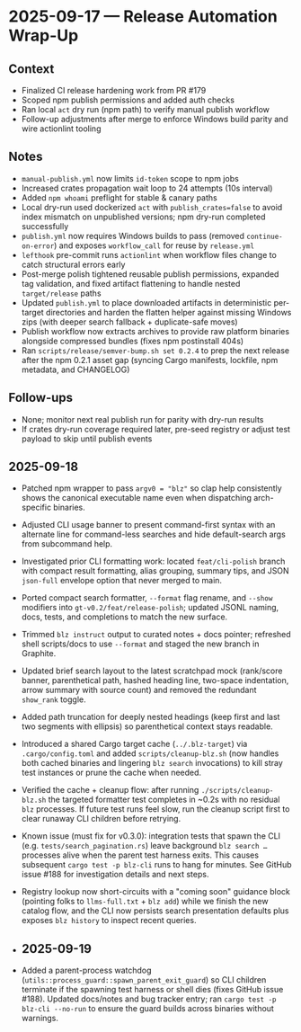 # 2025-09-17 — Release Automation Wrap-Up

## Context
- Finalized CI release hardening work from PR #179
- Scoped npm publish permissions and added auth checks
- Ran local `act` dry run (npm path) to verify manual publish workflow
- Follow-up adjustments after merge to enforce Windows build parity and wire actionlint tooling

## Notes
- `manual-publish.yml` now limits `id-token` scope to npm jobs
- Increased crates propagation wait loop to 24 attempts (10s interval)
- Added `npm whoami` preflight for stable & canary paths
- Local dry-run used dockerized `act` with `publish_crates=false` to avoid index mismatch on unpublished versions; npm dry-run completed successfully
- `publish.yml` now requires Windows builds to pass (removed `continue-on-error`) and exposes `workflow_call` for reuse by `release.yml`
- `lefthook` pre-commit runs `actionlint` when workflow files change to catch structural errors early
- Post-merge polish tightened reusable publish permissions, expanded tag validation, and fixed artifact flattening to handle nested `target/release` paths
- Updated `publish.yml` to place downloaded artifacts in deterministic per-target directories and harden the flatten helper against missing Windows zips (with deeper search fallback + duplicate-safe moves)
- Publish workflow now extracts archives to provide raw platform binaries alongside compressed bundles (fixes npm postinstall 404s)
- Ran `scripts/release/semver-bump.sh set 0.2.4` to prep the next release after the npm 0.2.1 asset gap (syncing Cargo manifests, lockfile, npm metadata, and CHANGELOG)

## Follow-ups
- None; monitor next real publish run for parity with dry-run results
- If crates dry-run coverage required later, pre-seed registry or adjust test payload to skip until publish events

## 2025-09-18
- Patched npm wrapper to pass `argv0 = "blz"` so clap help consistently shows the canonical executable name even when dispatching arch-specific binaries.
- Adjusted CLI usage banner to present command-first syntax with an alternate line for command-less searches and hide default-search args from subcommand help.
- Investigated prior CLI formatting work: located `feat/cli-polish` branch with compact result formatting, alias grouping, summary tips, and JSON `json-full` envelope option that never merged to main.
- Ported compact search formatter, `--format` flag rename, and `--show` modifiers into `gt-v0.2/feat/release-polish`; updated JSONL naming, docs, tests, and completions to match the new surface.
- Trimmed `blz instruct` output to curated notes + docs pointer; refreshed shell scripts/docs to use `--format` and staged the new branch in Graphite.
- Updated brief search layout to the latest scratchpad mock (rank/score banner, parenthetical path, hashed heading line, two-space indentation, arrow summary with source count) and removed the redundant `show_rank` toggle.
- Added path truncation for deeply nested headings (keep first and last two segments with ellipsis) so parenthetical context stays readable.
- Introduced a shared Cargo target cache (`../.blz-target`) via `.cargo/config.toml` and added `scripts/cleanup-blz.sh` (now handles both cached binaries and lingering `blz search` invocations) to kill stray test instances or prune the cache when needed.
- Verified the cache + cleanup flow: after running `./scripts/cleanup-blz.sh` the targeted formatter test completes in ~0.2s with no residual `blz` processes. If future test runs feel slow, run the cleanup script first to clear runaway CLI children before retrying.
- Known issue (must fix for v0.3.0): integration tests that spawn the CLI (e.g. `tests/search_pagination.rs`) leave background `blz search …` processes alive when the parent test harness exits. This causes subsequent `cargo test -p blz-cli` runs to hang for minutes. See GitHub issue #188 for investigation details and next steps.
- Registry lookup now short-circuits with a "coming soon" guidance block (pointing folks to `llms-full.txt` + `blz add`) while we finish the new catalog flow, and the CLI now persists search presentation defaults plus exposes `blz history` to inspect recent queries.

- ## 2025-09-19
- Added a parent-process watchdog (`utils::process_guard::spawn_parent_exit_guard`) so CLI children terminate if the spawning test harness or shell dies (fixes GitHub issue #188). Updated docs/notes and bug tracker entry; ran `cargo test -p blz-cli --no-run` to ensure the guard builds across binaries without warnings.

